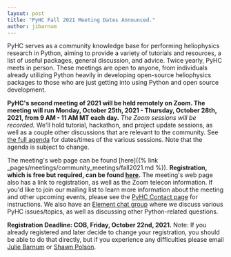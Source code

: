 ```yaml
---
layout: post
title: "PyHC Fall 2021 Meeting Dates Announced."
author: jibarnum
---
```


PyHC serves as a community knowledge base for performing heliophysics research in Python, aiming to provide a variety of tutorials and resources, a list of useful packages, general discussion, and advice. Twice yearly, PyHC meets in person. These meetings are open to anyone, from individuals already utilizing Python heavily in developing open-source heliophysics packages to those who are just getting into using Python and open source development.

**PyHC's second meeting of 2021 will be held remotely on Zoom. The meeting will run Monday, October 25th, 2021 - Thursday, October 28th, 2021, from 9 AM - 11 AM MT each day.** _The Zoom sessions will be recorded._ We'll hold tutorial, hackathon, and project update sessions, as well as a couple other discussions that are relevant to the community. See [the full agenda](https://docs.google.com/spreadsheets/d/19zVGD72ZFPrKS-o2DYjrBVAHtEY8EKEkFGjYa21XQgU/edit?usp=sharing) for dates/times of the various sessions. Note that the agenda is subject to change.

The meeting's web page can be found [here]({% link
_pages/meetings/community_meetings/fall2021.md %}). **Registration, which is free but required, can be found [here](https://forms.gle/dchiQzPHkcjf3SUQ7).** The meeting's web page also has a link to registration, as well as the Zoom telecon information. If you'd like to join our mailing list to learn more information about the meeting and other upcoming events, please see the [PyHC Contact page](http://heliopython.org/contact/) for instructions. We also have an [Element chat group]( https://riot.im/app/#/room/#heliopython:openastronomy.org
) where we discuss various PyHC issues/topics, as well as discussing other Python-related questions.

**Registration Deadline: COB, Friday, October 22nd, 2021.**
Note: If you already registered and later decide to change your registration, you should be able to do that directly, but if you experience any difficulties please email [Julie Barnum](mailto:Julie.Barnum@lasp.colorado.edu) or [Shawn Polson](mailto:shawn.polson@lasp.colorado.edu).
